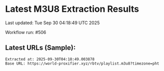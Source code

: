 # Latest M3U8 Extraction Results

Last updated: Tue Sep 30 04:18:49 UTC 2025

Workflow run: #506

## Latest URLs (Sample):
```
Extracted at: 2025-09-30T04:18:49.003878
Base URL: https://world-proxifier.xyz/rbtv/playlist.m3u8?timezone=pht

```
